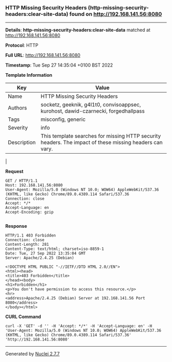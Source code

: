 ### HTTP Missing Security Headers (http-missing-security-headers:clear-site-data) found on http://192.168.141.56:8080
---
**Details**: **http-missing-security-headers:clear-site-data**  matched at http://192.168.141.56:8080

**Protocol**: HTTP

**Full URL**: http://192.168.141.56:8080

**Timestamp**: Tue Sep 27 14:35:04 +0100 BST 2022

**Template Information**

| Key | Value |
|---|---|
| Name | HTTP Missing Security Headers |
| Authors | socketz, geeknik, g4l1t0, convisoappsec, kurohost, dawid-czarnecki, forgedhallpass |
| Tags | misconfig, generic |
| Severity | info |
| Description | This template searches for missing HTTP security headers. The impact of these missing headers can vary.
 |

**Request**
```http
GET / HTTP/1.1
Host: 192.168.141.56:8080
User-Agent: Mozilla/5.0 (Windows NT 10.0; WOW64) AppleWebKit/537.36 (KHTML, like Gecko) Chrome/89.0.4389.114 Safari/537.36
Connection: close
Accept: */*
Accept-Language: en
Accept-Encoding: gzip


```

**Response**
```http
HTTP/1.1 403 Forbidden
Connection: close
Content-Length: 281
Content-Type: text/html; charset=iso-8859-1
Date: Tue, 27 Sep 2022 13:35:04 GMT
Server: Apache/2.4.25 (Debian)

<!DOCTYPE HTML PUBLIC "-//IETF//DTD HTML 2.0//EN">
<html><head>
<title>403 Forbidden</title>
</head><body>
<h1>Forbidden</h1>
<p>You don't have permission to access this resource.</p>
<hr>
<address>Apache/2.4.25 (Debian) Server at 192.168.141.56 Port 8080</address>
</body></html>

```


**CURL Command**
```
curl -X 'GET' -d '' -H 'Accept: */*' -H 'Accept-Language: en' -H 'User-Agent: Mozilla/5.0 (Windows NT 10.0; WOW64) AppleWebKit/537.36 (KHTML, like Gecko) Chrome/89.0.4389.114 Safari/537.36' 'http://192.168.141.56:8080'
```
---
Generated by [Nuclei 2.7.7](https://github.com/projectdiscovery/nuclei)